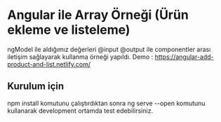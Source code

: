 # Angular ile Array Örneği (Ürün ekleme ve listeleme)

ngModel ile aldığımız değerleri @input @output  ile componentler arası iletişim sağlayarak kullanma örneği yapıldı.
Demo : https://angular-add-product-and-list.netlify.com/

## Kurulum için

npm install komutunu çalıştırdıktan sonra ng serve --open  komutunu kullanarak development ortamda test edebilirsiniz.
